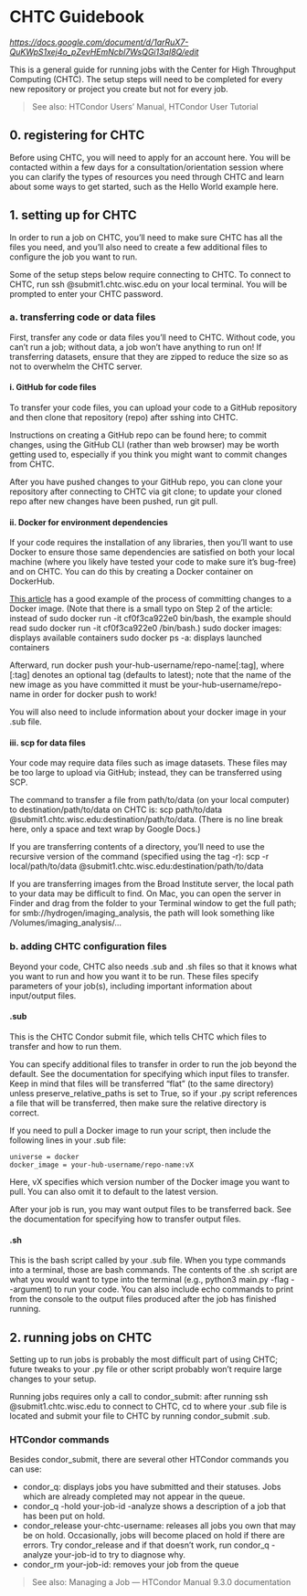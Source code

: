 # CHTC Guidebook

*https://docs.google.com/document/d/1arRuX7-QuKWpS1xej4o_pZevHEmNcbl7WsQGi13qI8Q/edit*

This is a general guide for running jobs with the Center for High Throughput Computing (CHTC). The setup steps will need to be completed for every new repository or project you create but not for every job.

> See also: HTCondor Users’ Manual, HTCondor User Tutorial

## 0. registering for CHTC

Before using CHTC, you will need to apply for an account here. You will be contacted within a few days for a consultation/orientation session where you can clarify the types of resources you need through CHTC and learn about some ways to get started, such as the Hello World example here.

## 1. setting up for CHTC

In order to run a job on CHTC, you’ll need to make sure CHTC has all the files you need, and you’ll also need to create a few additional files to configure the job you want to run.

Some of the setup steps below require connecting to CHTC. To connect to CHTC, run ssh <your-chtc-username>@submit1.chtc.wisc.edu on your local terminal. You will be prompted to enter your CHTC password.

### a. transferring code or data files

First, transfer any code or data files you’ll need to CHTC. Without code, you can’t run a job; without data, a job won’t have anything to run on! If transferring datasets, ensure that they are zipped to reduce the size so as not to overwhelm the CHTC server.

#### i. GitHub for code files

To transfer your code files, you can upload your code to a GitHub repository and then clone that repository (repo) after sshing into CHTC.

Instructions on creating a GitHub repo can be found here; to commit changes, using the GitHub CLI (rather than web browser) may be worth getting used to, especially if you think you might want to commit changes from CHTC.

After you have pushed changes to your GitHub repo, you can clone your repository after connecting to CHTC via git clone; to update your cloned repo after new changes have been pushed, run git pull.

#### ii. Docker for environment dependencies

If your code requires the installation of any libraries, then you’ll want to use Docker to ensure those same dependencies are satisfied on both your local machine (where you likely have tested your code to make sure it’s bug-free) and on CHTC. You can do this by creating a Docker container on DockerHub.

[This article](https://phoenixnap.com/kb/how-to-commit-changes-to-docker-image) has a good example of the process of committing changes to a Docker image. (Note that there is a small typo on Step 2 of the article: instead of sudo docker run -it cf0f3ca922e0 bin/bash, the example should read sudo docker run -it cf0f3ca922e0 /bin/bash.)
sudo docker images: displays available containers
sudo docker ps -a: displays launched containers

Afterward, run docker push your-hub-username/repo-name[:tag], where [:tag] denotes an optional tag (defaults to latest); note that the name of the new image as you have committed it must be your-hub-username/repo-name in order for docker push to work!

You will also need to include information about your docker image in your .sub file.

#### iii. scp for data files

Your code may require data files such as image datasets. These files may be too large to upload via GitHub; instead, they can be transferred using SCP.

The command to transfer a file from path/to/data (on your local computer) to destination/path/to/data on CHTC is: scp path/to/data <yourchtcusername>@submit1.chtc.wisc.edu:destination/path/to/data. (There is no line break here, only a space and text wrap by Google Docs.)

If you are transferring contents of a directory, you’ll need to use the recursive version of the command (specified using the tag -r): scp -r local/path/to/data <yourchtcusername>@submit1.chtc.wisc.edu:destination/path/to/data

If you are transferring images from the Broad Institute server, the local path to your data may be difficult to find. On Mac, you can open the server in Finder and drag from the folder to your Terminal window to get the full path; for smb://hydrogen/imaging_analysis, the path will look something like /Volumes/imaging_analysis/...

### b. adding CHTC configuration files

Beyond your code, CHTC also needs .sub and .sh files so that it knows what you want to run and how you want it to be run. These files specify parameters of your job(s), including important information about input/output files.

#### .sub

This is the CHTC Condor submit file, which tells CHTC which files to transfer and how to run them.

You can specify additional files to transfer in order to run the job beyond the default. See the documentation for specifying which input files to transfer. Keep in mind that files will be transferred “flat” (to the same directory) unless preserve_relative_paths is set to True, so if your .py script references a file that will be transferred, then make sure the relative directory is correct.

If you need to pull a Docker image to run your script, then include the following lines in your .sub file:
```
universe = docker
docker_image = your-hub-username/repo-name:vX
```

Here, vX specifies which version number of the Docker image you want to pull. You can also omit it to default to the latest version.

After your job is run, you may want output files to be transferred back. See the documentation for specifying how to transfer output files.

#### .sh

This is the bash script called by your .sub file. When you type commands into a terminal, those are bash commands. The contents of the .sh script are what you would want to type into the terminal (e.g., python3 main.py -flag --argument) to run your code. You can also include echo commands to print from the console to the output files produced after the job has finished running.

## 2. running jobs on CHTC
Setting up to run jobs is probably the most difficult part of using CHTC; future tweaks to your .py file or other script probably won’t require large changes to your setup.

Running jobs requires only a call to condor_submit: after running ssh <your-chtc-username>@submit1.chtc.wisc.edu to connect to CHTC, cd to where your .sub file is located and submit your file to CHTC by running condor_submit <your-sub-file>.sub.

### HTCondor commands
Besides condor_submit, there are several other HTCondor commands you can use:

- condor_q: displays jobs you have submitted and their statuses. Jobs which are already completed may not appear in the queue.
- condor_q -hold your-job-id -analyze shows a description of a job that has been put on hold.
- condor_release your-chtc-username: releases all jobs you own that may be on hold. Occasionally, jobs will become placed on hold if there are errors. Try condor_release and if that doesn’t work, run condor_q -analyze your-job-id to try to diagnose why.
- condor_rm your-job-id: removes your job from the queue

> See also: Managing a Job — HTCondor Manual 9.3.0 documentation
